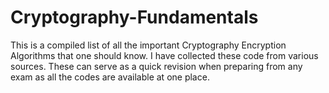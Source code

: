 # Cryptography-Fundamentals

This is a compiled list of all the important Cryptography Encryption Algorithms that one should know. I have collected these code from various sources. These can serve as a quick revision when preparing from any exam as all the codes are available at one place.
